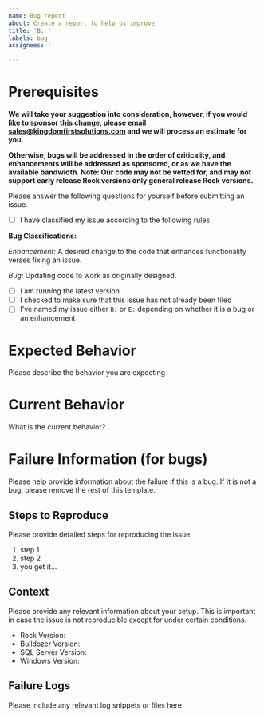 ```yaml
---
name: Bug report
about: Create a report to help us improve
title: 'B: '
labels: bug
assignees: ''

---
```


# Prerequisites
**We will take your suggestion into consideration, however, if you would like to sponsor this change, please email sales@kingdomfirstsolutions.com and we will process an estimate for you.**

**Otherwise, bugs will be addressed in the order of criticality, and enhancements will be addressed as sponsored, or as we have the available bandwidth. Note: Our code may not be vetted for, and may not support early release Rock versions only general release Rock versions.**

Please answer the following questions for yourself before submitting an issue. 

- [ ] I have classified my issue according to the following rules:

**Bug Classifications:**

_Enhancement:_ A desired change to the code that enhances functionality verses fixing an issue.   

_Bug:_ Updating code to work as originally designed.

- [ ] I am running the latest version
- [ ] I checked to make sure that this issue has not already been filed
- [ ] I've named my issue either `B:` or `E:` depending on whether it is a bug or an enhancement

# Expected Behavior

Please describe the behavior you are expecting

# Current Behavior

What is the current behavior?

# Failure Information (for bugs)

Please help provide information about the failure if this is a bug. If it is not a bug, please remove the rest of this template.

## Steps to Reproduce

Please provide detailed steps for reproducing the issue. 

1. step 1
2. step 2
3. you get it...

## Context

Please provide any relevant information about your setup. This is important in case the issue is not reproducible except for under certain conditions.

* Rock Version:
* Bulldozer Version: 
* SQL Server Version:
* Windows Version:

## Failure Logs

Please include any relevant log snippets or files here.
